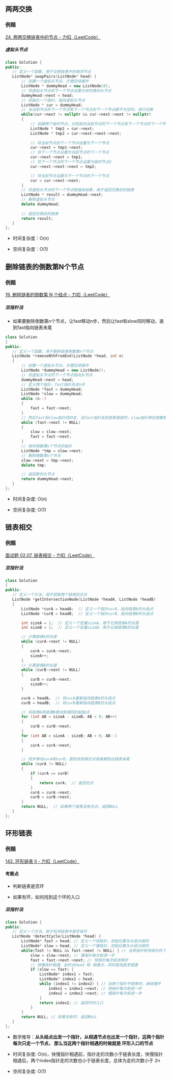 ## 两两交换

### 例题

[24. 两两交换链表中的节点 - 力扣（LeetCode）](https://leetcode.cn/problems/swap-nodes-in-pairs/description/)

##### 虚拟头节点

```C++
class Solution {
public:
   // 定义一个函数，用于交换链表中的相邻节点
   ListNode* swapPairs(ListNode* head) {
       // 创建一个虚拟头节点，方便后续操作
       ListNode * dummyHead = new ListNode(0);
       // 将虚拟头节点的下一个节点设置为待交换的头节点
       dummyHead->next = head;
       // 初始化一个指针，指向虚拟头节点
       ListNode * cur = dummyHead;
       // 当当前节点的下一个节点和下一个节点的下一个节点都不为空时，进行交换
       while(cur->next != nullptr && cur->next->next != nullptr)
       {
           // 创建两个临时节点，分别指向当前节点的下一个节点和下一个节点的下一个节点
           ListNode * tmp1 = cur->next;
           ListNode * tmp2 = cur->next->next->next;
          
           // 将当前节点的下一个节点设置为下一个节点
           cur->next = tmp1->next;
           // 将下一个节点设置为当前节点的下一个节点
           cur->next->next = tmp1;
           // 将下一个节点的下一个节点设置为临时节点2
           cur->next->next->next = tmp2;

           // 将当前节点设置为下一个节点的下一个节点
           cur = cur->next->next;
       }
       // 将虚拟头节点的下一个节点赋值给结果，用于返回交换后的链表
       ListNode * result = dummyHead->next;
       // 删除虚拟头节点
       delete dummyHead;
      
       // 返回交换后的链表
       return result;
   }
};
```

*   时间复杂度：O(n)

*   空间复杂度：O(1)

## 删除链表的倒数第N个节点

### 例题

[19. 删除链表的倒数第 N 个结点 - 力扣（LeetCode）](https://leetcode.cn/problems/remove-nth-node-from-end-of-list/description/)

##### 双指针法

*   如果要删除倒数第n个节点，让fast移动n步，然后让fast和slow同时移动，直到fast指向链表末尾

```C++
class Solution
{
public:
   // 定义一个函数，用于删除链表倒数第n个节点
   ListNode *removeNthFromEnd(ListNode *head, int n)
   {
       // 创建一个虚拟头节点，方便后续操作
       ListNode *dummyHead = new ListNode();
       // 将虚拟头节点的下一个节点指向头节点
       dummyHead->next = head;
       // 定义两个指针，fast指针先走n步
       ListNode *fast = dummyHead;
       ListNode *slow = dummyHead;
       while (n--)
       {
           fast = fast->next;
       }
       // 然后fast和slow指针同时走，当fast指针走到链表尾部时，slow指针停在倒数第n个节点的前一个节点
       while (fast->next != NULL)
       {
           slow = slow->next;
           fast = fast->next;
       }
       // 保存倒数第n个节点的指针
       ListNode *tmp = slow->next;
       // 删除倒数第n个节点
       slow->next = tmp->next;
       delete tmp;

       // 返回新的头节点
       return dummyHead->next;
   }
};
```

*   时间复杂度: O(n)

*   空间复杂度: O(1)

## 链表相交

### 例题

[面试题 02.07. 链表相交 - 力扣（LeetCode）](https://leetcode.cn/problems/intersection-of-two-linked-lists-lcci/description/)

##### 双指针法

```C++
class Solution
{
public:
   // 定义一个方法，用于获取两个链表的交点
   ListNode *getIntersectionNode(ListNode *headA, ListNode *headB)
   {
       ListNode *curA = headA;  // 定义一个指针curA，指向链表A的头结点
       ListNode *curB = headB;  // 定义一个指针curB，指向链表B的头结点

       int sizeA = 1;  // 定义一个变量sizeA，用于记录链表A的长度
       int sizeB = 1;  // 定义一个变量sizeB，用于记录链表B的长度

       // 计算链表A的长度
       while (curA->next != NULL)
       {
           curA = curA->next;
           sizeA++;
       }
       // 计算链表B的长度
       while (curB->next != NULL)
       {
           curB = curB->next;
           sizeB++;
       }

       curA = headA;  // 将curA重新指向链表A的头结点
       curB = headB;  // 将curB重新指向链表B的头结点

       // 将链表A和链表B移动到相同的起始点
       for (int AB = sizeA - sizeB; AB < 0; AB++)
       {
           curB = curB->next;
       }
       for (int AB = sizeA - sizeB; AB > 0; AB--)
       {
           curA = curA->next;
       }

       // 同步移动curA和curB，直到找到相交点或者都到达链表末尾
       while (curA != NULL)
       {
           if (curA == curB)
           {
               return curA;  // 返回交点
           }
           curA = curA->next;
           curB = curB->next;
       }
       return NULL;  // 如果两个链表没有交点，返回NULL
   }
};
```

## 环形链表

### 例题

[142. 环形链表 II - 力扣（LeetCode）](https://leetcode.cn/problems/linked-list-cycle-ii/description/)

#### 考察点

*   判断链表是否环

*   如果有环，如何找到这个环的入口

##### 双指针法

```C++
class Solution {
public:
   // 定义一个方法，用于检测链表中是否有环
   ListNode *detectCycle(ListNode *head) {
       ListNode* fast = head; // 定义一个快指针，初始位置与头结点相同
       ListNode* slow = head; // 定义一个慢指针，初始位置与头结点相同
       while(fast != NULL && fast->next != NULL) { // 当快指针和快指针的下一个节点都不为空时，继续循环
           slow = slow->next; // 慢指针每次前进一步
           fast = fast->next->next; // 快指针每次前进两步
           // 快慢指针相遇，此时从head 和 相遇点，同时查找直至相遇
           if (slow == fast) {
               ListNode* index1 = fast;
               ListNode* index2 = head;
               while (index1 != index2) { // 当两个指针不相等时，继续循环
                   index1 = index1->next; // 快指针每次前进一步
                   index2 = index2->next; // 慢指针每次前进一步
               }
               return index2; // 返回环的入口
           }
       }
       return NULL; // 如果没有环，返回NULL
   }
};
```

*   数学推导：**从头结点出发一个指针，从相遇节点也出发一个指针，这两个指针每次只走一个节点， 那么当这两个指针相遇的时候就是 环形入口的节点**

*   时间复杂度: O(n)，快慢指针相遇前，指针走的次数小于链表长度，快慢指针相遇后，两个index指针走的次数也小于链表长度，总体为走的次数小于 2n

*   空间复杂度: O(1)


